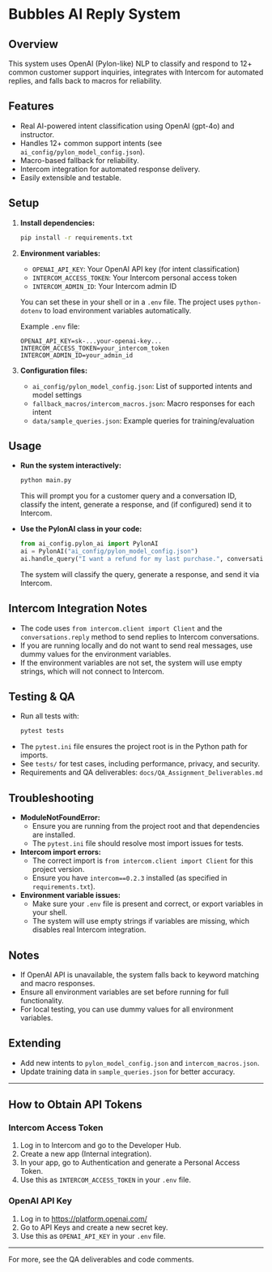 # Bubbles AI Reply System

## Overview

This system uses OpenAI (Pylon-like) NLP to classify and respond to 12+ common customer support inquiries, integrates with Intercom for automated replies, and falls back to macros for reliability.

## Features

- Real AI-powered intent classification using OpenAI (gpt-4o) and instructor.
- Handles 12+ common support intents (see `ai_config/pylon_model_config.json`).
- Macro-based fallback for reliability.
- Intercom integration for automated response delivery.
- Easily extensible and testable.

## Setup

1. **Install dependencies:**
   ```bash
   pip install -r requirements.txt
   ```
2. **Environment variables:**

   - `OPENAI_API_KEY`: Your OpenAI API key (for intent classification)
   - `INTERCOM_ACCESS_TOKEN`: Your Intercom personal access token
   - `INTERCOM_ADMIN_ID`: Your Intercom admin ID

   You can set these in your shell or in a `.env` file. The project uses `python-dotenv` to load environment variables automatically.

   Example `.env` file:

   ```env
   OPENAI_API_KEY=sk-...your-openai-key...
   INTERCOM_ACCESS_TOKEN=your_intercom_token
   INTERCOM_ADMIN_ID=your_admin_id
   ```

3. **Configuration files:**
   - `ai_config/pylon_model_config.json`: List of supported intents and model settings
   - `fallback_macros/intercom_macros.json`: Macro responses for each intent
   - `data/sample_queries.json`: Example queries for training/evaluation

## Usage

- **Run the system interactively:**

  ```bash
  python main.py
  ```

  This will prompt you for a customer query and a conversation ID, classify the intent, generate a response, and (if configured) send it to Intercom.

- **Use the PylonAI class in your code:**
  ```python
  from ai_config.pylon_ai import PylonAI
  ai = PylonAI("ai_config/pylon_model_config.json")
  ai.handle_query("I want a refund for my last purchase.", conversation_id)
  ```
  The system will classify the query, generate a response, and send it via Intercom.

## Intercom Integration Notes

- The code uses `from intercom.client import Client` and the `conversations.reply` method to send replies to Intercom conversations.
- If you are running locally and do not want to send real messages, use dummy values for the environment variables.
- If the environment variables are not set, the system will use empty strings, which will not connect to Intercom.

## Testing & QA

- Run all tests with:
  ```bash
  pytest tests
  ```
- The `pytest.ini` file ensures the project root is in the Python path for imports.
- See `tests/` for test cases, including performance, privacy, and security.
- Requirements and QA deliverables: `docs/QA_Assignment_Deliverables.md`

## Troubleshooting

- **ModuleNotFoundError:**
  - Ensure you are running from the project root and that dependencies are installed.
  - The `pytest.ini` file should resolve most import issues for tests.
- **Intercom import errors:**
  - The correct import is `from intercom.client import Client` for this project version.
  - Ensure you have `intercom==0.2.3` installed (as specified in `requirements.txt`).
- **Environment variable issues:**
  - Make sure your `.env` file is present and correct, or export variables in your shell.
  - The system will use empty strings if variables are missing, which disables real Intercom integration.

## Notes

- If OpenAI API is unavailable, the system falls back to keyword matching and macro responses.
- Ensure all environment variables are set before running for full functionality.
- For local testing, you can use dummy values for all environment variables.

## Extending

- Add new intents to `pylon_model_config.json` and `intercom_macros.json`.
- Update training data in `sample_queries.json` for better accuracy.

---

## How to Obtain API Tokens

### Intercom Access Token

1. Log in to Intercom and go to the Developer Hub.
2. Create a new app (Internal integration).
3. In your app, go to Authentication and generate a Personal Access Token.
4. Use this as `INTERCOM_ACCESS_TOKEN` in your `.env` file.

### OpenAI API Key

1. Log in to https://platform.openai.com/
2. Go to API Keys and create a new secret key.
3. Use this as `OPENAI_API_KEY` in your `.env` file.

---

For more, see the QA deliverables and code comments.
